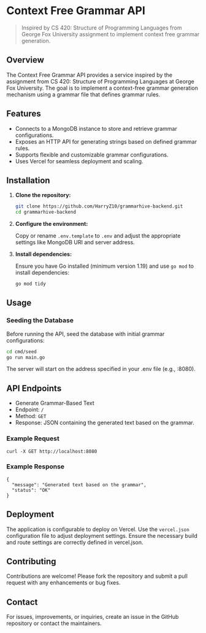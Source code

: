 # Context Free Grammar API

> Inspired by CS 420: Structure of Programming Languages from George Fox University assignment to implement context free grammar generation.

## Overview

The Context Free Grammar API provides a service inspired by the assignment from CS 420: Structure of Programming Languages at George Fox University. The goal is to implement a context-free grammar generation mechanism using a grammar file that defines grammar rules.

## Features

- Connects to a MongoDB instance to store and retrieve grammar configurations.
- Exposes an HTTP API for generating strings based on defined grammar rules.
- Supports flexible and customizable grammar configurations.
- Uses Vercel for seamless deployment and scaling.

## Installation

1. **Clone the repository:**

    ```bash
    git clone https://github.com/HarryZ10/grammarhive-backend.git
    cd grammarhive-backend
    ```

2. **Configure the environment:**

    Copy or rename `.env.template` to `.env` and adjust the appropriate settings like MongoDB URI and server address.

3. **Install dependencies:**

    Ensure you have Go installed (minimum version 1.19) and use `go mod` to install dependencies:

    ```bash
    go mod tidy
    ```

## Usage

### Seeding the Database

Before running the API, seed the database with initial grammar configurations:

```bash
cd cmd/seed
go run main.go
```

The server will start on the address specified in your .env file (e.g., :8080).

## API Endpoints
- Generate Grammar-Based Text
- Endpoint: `/`
- Method: `GET`
- Response: JSON containing the generated text based on the grammar.


### Example Request
```
curl -X GET http://localhost:8080
```

### Example Response
```
{
  "message": "Generated text based on the grammar",
  "status": "OK"
}
```

## Deployment
The application is configurable to deploy on Vercel. Use the `vercel.json` configuration file to adjust deployment settings. Ensure the necessary build and route settings are correctly defined in vercel.json.

## Contributing
Contributions are welcome! Please fork the repository and submit a pull request with any enhancements or bug fixes.


## Contact
For issues, improvements, or inquiries, create an issue in the GitHub repository or contact the maintainers.
